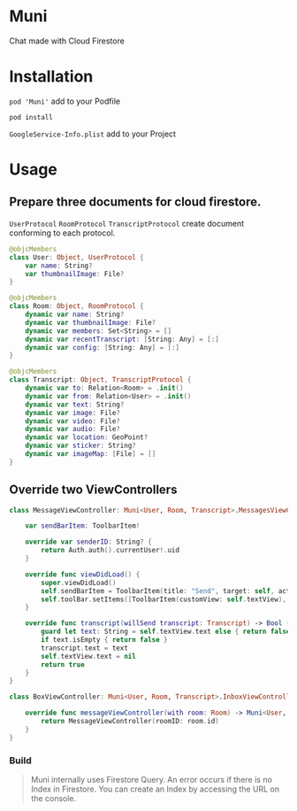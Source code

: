 # Muni
Chat made with Cloud Firestore

# Installation

`pod 'Muni'` add to your Podfile

```
pod install
```

`GoogleService-Info.plist` add to your Project

# Usage

## Prepare three documents for cloud firestore.
`UserProtocol` `RoomProtocol` `TranscriptProtocol` create document conforming to each protocol.

``` swift
@objcMembers
class User: Object, UserProtocol {
    var name: String?
    var thumbnailImage: File?
}
```

``` swift
@objcMembers
class Room: Object, RoomProtocol {
    dynamic var name: String?
    dynamic var thumbnailImage: File?
    dynamic var members: Set<String> = []
    dynamic var recentTranscript: [String: Any] = [:]
    dynamic var config: [String: Any] = [:]
}
```

``` swift
@objcMembers
class Transcript: Object, TranscriptProtocol {
    dynamic var to: Relation<Room> = .init()
    dynamic var from: Relation<User> = .init()
    dynamic var text: String?
    dynamic var image: File?
    dynamic var video: File?
    dynamic var audio: File?
    dynamic var location: GeoPoint?
    dynamic var sticker: String?
    dynamic var imageMap: [File] = []
}
```

## Override two ViewControllers

```swift
class MessageViewController: Muni<User, Room, Transcript>.MessagesViewController {

    var sendBarItem: ToolbarItem!

    override var senderID: String? {
        return Auth.auth().currentUser!.uid
    }

    override func viewDidLoad() {
        super.viewDidLoad()
        self.sendBarItem = ToolbarItem(title: "Send", target: self, action: #selector(send))
        self.toolBar.setItems([ToolbarItem(customView: self.textView), self.sendBarItem], animated: false)
    }

    override func transcript(willSend transcript: Transcript) -> Bool {
        guard let text: String = self.textView.text else { return false }
        if text.isEmpty { return false }
        transcript.text = text
        self.textView.text = nil
        return true
    }
}
```

```swift
class BoxViewController: Muni<User, Room, Transcript>.InboxViewController {

    override func messageViewController(with room: Room) -> Muni<User, Room, Transcript>.MessagesViewController {
        return MessageViewController(roomID: room.id)
    }
}
```

### Build

> Muni internally uses Firestore Query.
> An error occurs if there is no Index in Firestore. You can create an Index by accessing the URL on the console.
